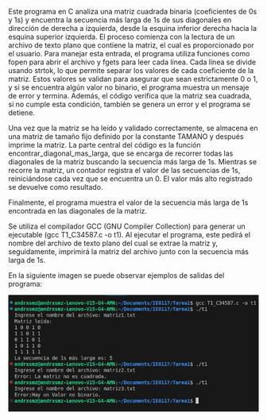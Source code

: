 Este programa en C analiza una matriz cuadrada binaria (coeficientes de 0s y 1s) y encuentra la secuencia más larga de 1s de sus diagonales en dirección de derecha a izquierda, desde la esquina inferior derecha hacia la esquina superior izquierda. El proceso comienza con la lectura de un archivo de texto plano que contiene la matriz, el cual es proporcionado por el usuario. Para manejar esta entrada, el programa utiliza funciones como fopen para abrir el archivo y fgets para leer cada línea. Cada línea se divide usando strtok, lo que permite separar los valores de cada coeficiente de la matriz. Estos valores se validan para asegurar que sean estrictamente 0 o 1, y si se encuentra algún valor no binario, el programa muestra un mensaje de error y termina. Además, el código verifica que la matriz sea cuadrada, si no cumple esta condición, también se genera un error y el programa se detiene.

Una vez que la matriz se ha leído y validado correctamente, se almacena en una matriz de tamaño fijo definido por la constante TAMANO y después imprime la matriz. La parte central del código es la función encontrar_diagonal_mas_larga, que se encarga de recorrer todas las diagonales de la matriz buscando la secuencia más larga de 1s. Mientras se recorre la matriz, un contador registra el valor de las secuencias de 1s, reiniciándose cada vez que se encuentra un 0. El valor más alto registrado se devuelve como resultado.

Finalmente, el programa muestra el valor de la secuencia más larga de 1s encontrada en las diagonales de la matriz. 

Se utiliza el compilador GCC (GNU Compiler Collection) para generar un ejecutable (gcc T1_C34587.c -o t1). Al ejecutar el programa, este pedirá el nombre del archivo de texto plano del cual se extrae la matriz y, seguidamente, imprimirá la matriz del archivo junto con la secuencia más larga de 1s. 

En la siguiente imagen se puede observar ejemplos de salidas del programa:

![Ejemplos de salidas del programa](https://github.com/andrxsmz/Tarea1-IE0117/raw/86dce8dadd28833d630973eba2500ec20592ad6e/T1_C34587.png)
